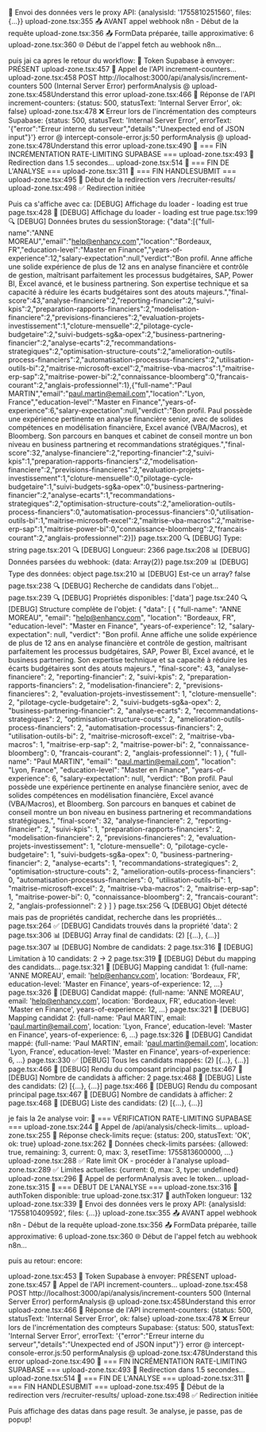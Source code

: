 🚀 Envoi des données vers le proxy API: {analysisId: '1755810251560', files: {…}}
upload-zone.tsx:355 📤 AVANT appel webhook n8n - Début de la requête
upload-zone.tsx:356 📤 FormData préparée, taille approximative: 6
upload-zone.tsx:360 🌐 Début de l'appel fetch au webhook n8n...

puis jai ca apres le retour du workflow:
🔢 Token Supabase à envoyer: PRÉSENT
upload-zone.tsx:457 🔢 Appel de l'API increment-counters...
upload-zone.tsx:458  POST http://localhost:3000/api/analysis/increment-counters 500 (Internal Server Error)
performAnalysis @ upload-zone.tsx:458Understand this error
upload-zone.tsx:466 🔢 Réponse de l'API increment-counters: {status: 500, statusText: 'Internal Server Error', ok: false}
upload-zone.tsx:478 ❌ Erreur lors de l'incrémentation des compteurs Supabase: {status: 500, statusText: 'Internal Server Error', errorText: '{"error":"Erreur interne du serveur","details":"Unexpected end of JSON input"}'}
error @ intercept-console-error.js:50
performAnalysis @ upload-zone.tsx:478Understand this error
upload-zone.tsx:490 🔢 === FIN INCRÉMENTATION RATE-LIMITING SUPABASE ===
upload-zone.tsx:493 🔄 Redirection dans 1.5 secondes...
upload-zone.tsx:514 🎯 === FIN DE L'ANALYSE ===
upload-zone.tsx:311 🎯 === FIN HANDLESUBMIT ===
upload-zone.tsx:495 🔄 Début de la redirection vers /recruiter-results/
upload-zone.tsx:498 ✅ Redirection initiée


Puis ca s'affiche avec ca:
[DEBUG] Affichage du loader - loading est true
page.tsx:428 🔄 [DEBUG] Affichage du loader - loading est true
page.tsx:199 🔍 [DEBUG] Données brutes du sessionStorage: {"data":[{"full-name":"ANNE MOREAU","email":"help@enhancv.com","location":"Bordeaux, FR","education-level":"Master en Finance","years-of-experience":12,"salary-expectation":null,"verdict":"Bon profil. Anne affiche une solide expérience de plus de 12 ans en analyse financière et contrôle de gestion, maîtrisant parfaitement les processus budgétaires, SAP, Power BI, Excel avancé, et le business partnering. Son expertise technique et sa capacité à réduire les écarts budgétaires sont des atouts majeurs.","final-score":43,"analyse-financiere":2,"reporting-financier":2,"suivi-kpis":2,"preparation-rapports-financiers":2,"modelisation-financiere":2,"previsions-financieres":2,"evaluation-projets-investissement":1,"cloture-mensuelle":2,"pilotage-cycle-budgetaire":2,"suivi-budgets-sg&a-opex":2,"business-partnering-financier":2,"analyse-ecarts":2,"recommandations-strategiques":2,"optimisation-structure-couts":2,"amelioration-outils-process-financiers":2,"automatisation-processus-financiers":2,"utilisation-outils-bi":2,"maitrise-microsoft-excel":2,"maitrise-vba-macros":1,"maitrise-erp-sap":2,"maitrise-power-bi":2,"connaissance-bloomberg":0,"francais-courant":2,"anglais-professionnel":1},{"full-name":"Paul MARTIN","email":"paul.martin@email.com","location":"Lyon, France","education-level":"Master en Finance","years-of-experience":6,"salary-expectation":null,"verdict":"Bon profil. Paul possède une expérience pertinente en analyse financière senior, avec de solides compétences en modélisation financière, Excel avancé (VBA/Macros), et Bloomberg. Son parcours en banques et cabinet de conseil montre un bon niveau en business partnering et recommandations stratégiques.","final-score":32,"analyse-financiere":2,"reporting-financier":2,"suivi-kpis":1,"preparation-rapports-financiers":2,"modelisation-financiere":2,"previsions-financieres":2,"evaluation-projets-investissement":1,"cloture-mensuelle":0,"pilotage-cycle-budgetaire":1,"suivi-budgets-sg&a-opex":0,"business-partnering-financier":2,"analyse-ecarts":1,"recommandations-strategiques":2,"optimisation-structure-couts":2,"amelioration-outils-process-financiers":0,"automatisation-processus-financiers":0,"utilisation-outils-bi":1,"maitrise-microsoft-excel":2,"maitrise-vba-macros":2,"maitrise-erp-sap":1,"maitrise-power-bi":0,"connaissance-bloomberg":2,"francais-courant":2,"anglais-professionnel":2}]}
page.tsx:200 🔍 [DEBUG] Type: string
page.tsx:201 🔍 [DEBUG] Longueur: 2366
page.tsx:208 📊 [DEBUG] Données parsées du webhook: {data: Array(2)}
page.tsx:209 📊 [DEBUG] Type des données: object
page.tsx:210 📊 [DEBUG] Est-ce un array? false
page.tsx:238 🔍 [DEBUG] Recherche de candidats dans l'objet...
page.tsx:239 🔍 [DEBUG] Propriétés disponibles: ['data']
page.tsx:240 🔍 [DEBUG] Structure complète de l'objet: {
  "data": [
    {
      "full-name": "ANNE MOREAU",
      "email": "help@enhancv.com",
      "location": "Bordeaux, FR",
      "education-level": "Master en Finance",
      "years-of-experience": 12,
      "salary-expectation": null,
      "verdict": "Bon profil. Anne affiche une solide expérience de plus de 12 ans en analyse financière et contrôle de gestion, maîtrisant parfaitement les processus budgétaires, SAP, Power BI, Excel avancé, et le business partnering. Son expertise technique et sa capacité à réduire les écarts budgétaires sont des atouts majeurs.",
      "final-score": 43,
      "analyse-financiere": 2,
      "reporting-financier": 2,
      "suivi-kpis": 2,
      "preparation-rapports-financiers": 2,
      "modelisation-financiere": 2,
      "previsions-financieres": 2,
      "evaluation-projets-investissement": 1,
      "cloture-mensuelle": 2,
      "pilotage-cycle-budgetaire": 2,
      "suivi-budgets-sg&a-opex": 2,
      "business-partnering-financier": 2,
      "analyse-ecarts": 2,
      "recommandations-strategiques": 2,
      "optimisation-structure-couts": 2,
      "amelioration-outils-process-financiers": 2,
      "automatisation-processus-financiers": 2,
      "utilisation-outils-bi": 2,
      "maitrise-microsoft-excel": 2,
      "maitrise-vba-macros": 1,
      "maitrise-erp-sap": 2,
      "maitrise-power-bi": 2,
      "connaissance-bloomberg": 0,
      "francais-courant": 2,
      "anglais-professionnel": 1
    },
    {
      "full-name": "Paul MARTIN",
      "email": "paul.martin@email.com",
      "location": "Lyon, France",
      "education-level": "Master en Finance",
      "years-of-experience": 6,
      "salary-expectation": null,
      "verdict": "Bon profil. Paul possède une expérience pertinente en analyse financière senior, avec de solides compétences en modélisation financière, Excel avancé (VBA/Macros), et Bloomberg. Son parcours en banques et cabinet de conseil montre un bon niveau en business partnering et recommandations stratégiques.",
      "final-score": 32,
      "analyse-financiere": 2,
      "reporting-financier": 2,
      "suivi-kpis": 1,
      "preparation-rapports-financiers": 2,
      "modelisation-financiere": 2,
      "previsions-financieres": 2,
      "evaluation-projets-investissement": 1,
      "cloture-mensuelle": 0,
      "pilotage-cycle-budgetaire": 1,
      "suivi-budgets-sg&a-opex": 0,
      "business-partnering-financier": 2,
      "analyse-ecarts": 1,
      "recommandations-strategiques": 2,
      "optimisation-structure-couts": 2,
      "amelioration-outils-process-financiers": 0,
      "automatisation-processus-financiers": 0,
      "utilisation-outils-bi": 1,
      "maitrise-microsoft-excel": 2,
      "maitrise-vba-macros": 2,
      "maitrise-erp-sap": 1,
      "maitrise-power-bi": 0,
      "connaissance-bloomberg": 2,
      "francais-courant": 2,
      "anglais-professionnel": 2
    }
  ]
}
page.tsx:256 🔍 [DEBUG] Objet détecté mais pas de propriétés candidat, recherche dans les propriétés...
page.tsx:264 ✅ [DEBUG] Candidats trouvés dans la propriété 'data': 2
page.tsx:306 📊 [DEBUG] Array final de candidats: (2) [{…}, {…}]
page.tsx:307 📊 [DEBUG] Nombre de candidats: 2
page.tsx:316 🔄 [DEBUG] Limitation à 10 candidats: 2 -> 2
page.tsx:319 🔄 [DEBUG] Début du mapping des candidats...
page.tsx:321 🔄 [DEBUG] Mapping candidat 1: {full-name: 'ANNE MOREAU', email: 'help@enhancv.com', location: 'Bordeaux, FR', education-level: 'Master en Finance', years-of-experience: 12, …}
page.tsx:326 🔄 [DEBUG] Candidat mappé: {full-name: 'ANNE MOREAU', email: 'help@enhancv.com', location: 'Bordeaux, FR', education-level: 'Master en Finance', years-of-experience: 12, …}
page.tsx:321 🔄 [DEBUG] Mapping candidat 2: {full-name: 'Paul MARTIN', email: 'paul.martin@email.com', location: 'Lyon, France', education-level: 'Master en Finance', years-of-experience: 6, …}
page.tsx:326 🔄 [DEBUG] Candidat mappé: {full-name: 'Paul MARTIN', email: 'paul.martin@email.com', location: 'Lyon, France', education-level: 'Master en Finance', years-of-experience: 6, …}
page.tsx:330 ✅ [DEBUG] Tous les candidats mappés: (2) [{…}, {…}]
page.tsx:466 🎨 [DEBUG] Rendu du composant principal
page.tsx:467 🎨 [DEBUG] Nombre de candidats à afficher: 2
page.tsx:468 🎨 [DEBUG] Liste des candidats: (2) [{…}, {…}]
page.tsx:466 🎨 [DEBUG] Rendu du composant principal
page.tsx:467 🎨 [DEBUG] Nombre de candidats à afficher: 2
page.tsx:468 🎨 [DEBUG] Liste des candidats: (2) [{…}, {…}]


je fais la 2e analyse voir:
🚦 === VÉRIFICATION RATE-LIMITING SUPABASE ===
upload-zone.tsx:244 🚦 Appel de /api/analysis/check-limits...
upload-zone.tsx:255 🚦 Réponse check-limits reçue: {status: 200, statusText: 'OK', ok: true}
upload-zone.tsx:262 🚦 Données check-limits parsées: {allowed: true, remaining: 3, current: 0, max: 3, resetTime: 1755813600000, …}
upload-zone.tsx:288 ✅ Rate limit OK - procéder à l'analyse
upload-zone.tsx:289 ✅ Limites actuelles: {current: 0, max: 3, type: undefined}
upload-zone.tsx:296 🚀 Appel de performAnalysis avec le token...
upload-zone.tsx:315 🎯 === DÉBUT DE L'ANALYSE ===
upload-zone.tsx:316 🎯 authToken disponible: true
upload-zone.tsx:317 🎯 authToken longueur: 132
upload-zone.tsx:339 🚀 Envoi des données vers le proxy API: {analysisId: '1755810409592', files: {…}}
upload-zone.tsx:355 📤 AVANT appel webhook n8n - Début de la requête
upload-zone.tsx:356 📤 FormData préparée, taille approximative: 6
upload-zone.tsx:360 🌐 Début de l'appel fetch au webhook n8n...

puis au retour:
encore:

upload-zone.tsx:453 🔢 Token Supabase à envoyer: PRÉSENT
upload-zone.tsx:457 🔢 Appel de l'API increment-counters...
upload-zone.tsx:458  POST http://localhost:3000/api/analysis/increment-counters 500 (Internal Server Error)
performAnalysis @ upload-zone.tsx:458Understand this error
upload-zone.tsx:466 🔢 Réponse de l'API increment-counters: {status: 500, statusText: 'Internal Server Error', ok: false}
upload-zone.tsx:478 ❌ Erreur lors de l'incrémentation des compteurs Supabase: {status: 500, statusText: 'Internal Server Error', errorText: '{"error":"Erreur interne du serveur","details":"Unexpected end of JSON input"}'}
error @ intercept-console-error.js:50
performAnalysis @ upload-zone.tsx:478Understand this error
upload-zone.tsx:490 🔢 === FIN INCRÉMENTATION RATE-LIMITING SUPABASE ===
upload-zone.tsx:493 🔄 Redirection dans 1.5 secondes...
upload-zone.tsx:514 🎯 === FIN DE L'ANALYSE ===
upload-zone.tsx:311 🎯 === FIN HANDLESUBMIT ===
upload-zone.tsx:495 🔄 Début de la redirection vers /recruiter-results/
upload-zone.tsx:498 ✅ Redirection initiée

Puis affichage des datas dans page result.
3e analyse, je passe, pas de popup!